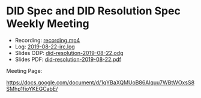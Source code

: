 # DID Spec and DID Resolution Spec Weekly Meeting

* Recording: [recording.mp4](recording.mp4)
* Log: [2019-08-22-irc.log](2019-08-22-irc.log)
* Slides ODP: [did-resolution-2019-08-22.odg](did-resolution-2019-08-22.odg)
* Slides PDF: [did-resolution-2019-08-22.pdf](did-resolution-2019-08-22.pdf)

Meeting Page:

https://docs.google.com/document/d/1qYBaXQMUoB86Alquu7WBtWOxsS8SMhp1fioYKEGCabE/
